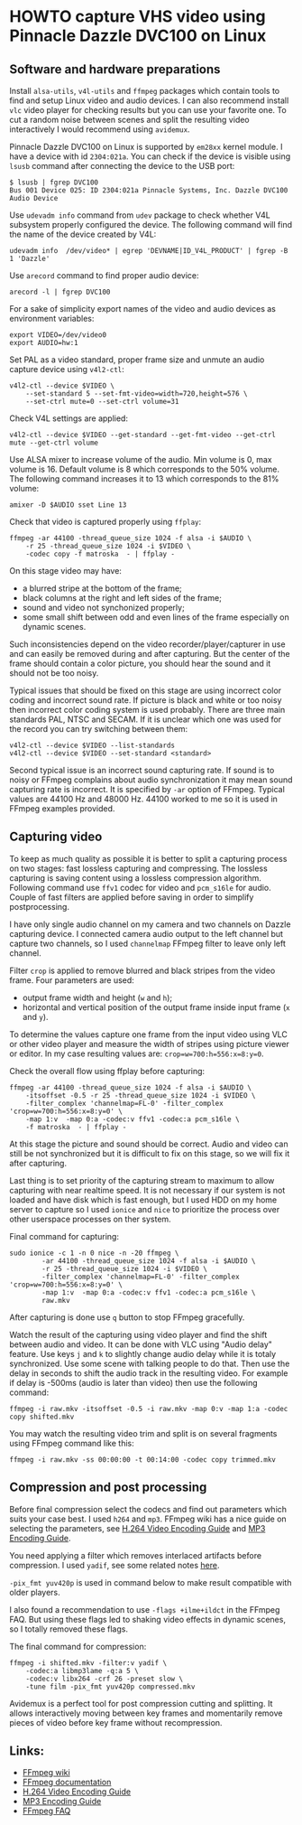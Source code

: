 # HOWTO capture VHS video using Pinnacle Dazzle DVC100 on Linux

## Software and hardware preparations

Install `alsa-utils`, `v4l-utils` and `ffmpeg` packages which contain tools to
find and setup Linux video and audio devices. I can also recommend install
`vlc` video player for checking results but you can use your favorite one. To
cut a random noise between scenes and split the resulting video interactively I
would recommend using `avidemux`.

Pinnacle Dazzle DVC100 on Linux is supported by `em28xx` kernel module. I have
a device with id `2304:021a`. You can check if the device is visible using
`lsusb` command after connecting the device to the USB port:
```
$ lsusb | fgrep DVC100
Bus 001 Device 025: ID 2304:021a Pinnacle Systems, Inc. Dazzle DVC100 Audio Device
```

Use `udevadm info` command from `udev` package to check whether V4L subsystem
properly configured the device. The following command will find the name of the
device created by V4L:
```
udevadm info  /dev/video* | egrep 'DEVNAME|ID_V4L_PRODUCT' | fgrep -B 1 'Dazzle'
```

Use `arecord` command to find proper audio device:
```
arecord -l | fgrep DVC100
```

For a sake of simplicity export names of the video and audio devices as
environment variables:
```
export VIDEO=/dev/video0
export AUDIO=hw:1
```

Set PAL as a video standard, proper frame size and unmute an audio capture
device using `v4l2-ctl`:
```
v4l2-ctl --device $VIDEO \
	--set-standard 5 --set-fmt-video=width=720,height=576 \
	--set-ctrl mute=0 --set-ctrl volume=31
```

Check V4L settings are applied:
```
v4l2-ctl --device $VIDEO --get-standard --get-fmt-video --get-ctrl mute --get-ctrl volume
```

Use ALSA mixer to increase volume of the audio. Min volume is 0, max volume is
16. Default volume is 8 which corresponds to the 50% volume. The following
command increases it to 13 which corresponds to the 81% volume:
```
amixer -D $AUDIO sset Line 13
```

Check that video is captured properly using `ffplay`:
```
ffmpeg -ar 44100 -thread_queue_size 1024 -f alsa -i $AUDIO \
	-r 25 -thread_queue_size 1024 -i $VIDEO \
	-codec copy -f matroska  - | ffplay -
```

On this stage video may have:
- a blurred stripe at the bottom of the frame;
- black columns at the right and left sides of the frame;
- sound and video not synchonized properly;
- some small shift between odd and even lines of the frame especially on
  dynamic scenes.

Such inconsistencies depend on the video recorder/player/capturer in use and
can easily be removed during and after capturing. But the center of the
frame should contain a color picture, you should hear the sound and it should
not be too noisy.

Typical issues that should be fixed on this stage are using incorrect color
coding and incorrect sound rate. If picture is black and white or too noisy
then incorrect color coding system is used probably. There are three main
standards PAL, NTSC and SECAM. If it is unclear which one was used for the
record you can try switching between them:

```
v4l2-ctl --device $VIDEO --list-standards
v4l2-ctl --device $VIDEO --set-standard <standard>
```

Second typical issue is an incorrect sound capturing rate. If sound is to noisy
or FFmpeg complains about audio synchronization it may mean sound capturing
rate is incorrect. It is specified by `-ar` option of FFmpeg.  Typical values
are 44100 Hz and 48000 Hz. 44100 worked to me so it is used in FFmpeg
examples provided.

## Capturing video

To keep as much quality as possible it is better to split a capturing process
on two stages: fast lossless capturing and compressing.  The lossless capturing
is saving content using a lossless compression algorithm. Following command use
`ffv1` codec for video and `pcm_s16le` for audio. Couple of fast filters are
applied before saving in order to simplify postprocessing.

I have only single audio channel on my camera and two channels on Dazzle
capturing device. I connected camera audio output to the left channel but
capture two channels, so I used `channelmap` FFmpeg filter to leave only left
channel.

Filter `crop` is applied to remove blurred and black stripes from the video
frame. Four parameters are used:
- output frame width and height (`w` and `h`);
- horizontal and vertical position of the output frame inside input frame (`x`
  and `y`).

To determine the values capture one frame from the input video using VLC or
other video player and measure the width of stripes using picture viewer or
editor. In my case resulting values are: `crop=w=700:h=556:x=8:y=0`.

Check the overall flow using ffplay before capturing:
```
ffmpeg -ar 44100 -thread_queue_size 1024 -f alsa -i $AUDIO \
	-itsoffset -0.5 -r 25 -thread_queue_size 1024 -i $VIDEO \
	-filter_complex 'channelmap=FL-0' -filter_complex 'crop=w=700:h=556:x=8:y=0' \
	-map 1:v  -map 0:a -codec:v ffv1 -codec:a pcm_s16le \
	-f matroska  - | ffplay -
```

At this stage the picture and sound should be correct. Audio and video can
still be not synchronized but it is difficult to fix on this stage, so we will
fix it after capturing.

Last thing is to set priority of the capturing stream to maximum to allow
capturing with near realtime speed. It is not necessary if our system is not
loaded and have disk which is fast enough, but I used HDD on my home server to
capture so I used `ionice` and `nice` to prioritize the process over other
userspace processes on ther system.

Final command for capturing:
```
sudo ionice -c 1 -n 0 nice -n -20 ffmpeg \
		-ar 44100 -thread_queue_size 1024 -f alsa -i $AUDIO \
		-r 25 -thread_queue_size 1024 -i $VIDEO \
		-filter_complex 'channelmap=FL-0' -filter_complex 'crop=w=700:h=556:x=8:y=0' \
		-map 1:v  -map 0:a -codec:v ffv1 -codec:a pcm_s16le \
		raw.mkv
```

After capturing is done use `q` button to stop FFmpeg gracefully.

Watch the result of the capturing using video player and find the shift between
audio and video. It can be done with VLC using "Audio delay" feature. Use keys
`j` and `k` to slightly change audio delay while it is totaly synchronized. Use
some scene with talking people to do that. Then use the delay in seconds to
shift the audio track in the resulting video. For example if delay is -500ms
(audio is later than video) then use the following command:
```
ffmpeg -i raw.mkv -itsoffset -0.5 -i raw.mkv -map 0:v -map 1:a -codec copy shifted.mkv
```

You may watch the resulting video trim and split is on several fragments using
FFmpeg command like this:
```
ffmpeg -i raw.mkv -ss 00:00:00 -t 00:14:00 -codec copy trimmed.mkv
```

## Compression and post processing

Before final compression select the codecs and find out parameters which suits
your case best. I used `h264` and `mp3`. FFmpeg wiki has a nice guide on
selecting the parameters, see [H.264 Video Encoding
Guide](https://trac.ffmpeg.org/wiki/Encode/H.264) and [MP3 Encoding
Guide](https://trac.ffmpeg.org/wiki/Encode/MP3).

You need applying a filter which removes interlaced artifacts before
compression. I used `yadif`, see some related notes
[here](https://github.com/kfrn/ffmpeg-things/blob/master/deinterlacing.md).

`-pix_fmt yuv420p` is used in command below to make result compatible with
older players.

I also found a recommendation to use `-flags +ilme+ildct` in the FFmpeg FAQ.
But using these flags led to shaking video effects in dynamic scenes, so I
totally removed these flags.

The final command for compression:
```
ffmpeg -i shifted.mkv -filter:v yadif \
    -codec:a libmp3lame -q:a 5 \
    -codec:v libx264 -crf 26 -preset slow \
    -tune film -pix_fmt yuv420p compressed.mkv
```

Avidemux is a perfect tool for post compression cutting and splitting. It
allows interactively moving between key frames and momentarily remove pieces of
video before key frame without recompression.

## Links:
- [FFmpeg wiki](https://trac.ffmpeg.org/)
- [FFmpeg documentation](https://ffmpeg.org/ffmpeg.html)
- [H.264 Video Encoding Guide](https://trac.ffmpeg.org/wiki/Encode/H.264)
- [MP3 Encoding Guide](https://trac.ffmpeg.org/wiki/Encode/MP3)
- [FFmpeg FAQ](https://ffmpeg.org/faq.html)

